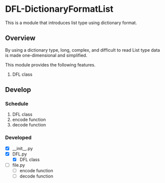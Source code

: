 # DFL-DictionaryFormatList
This is a module that introduces list type using dictionary format.


## Overview
By using a dictionary type, 
long, complex, and difficult to read List type data 
is made one-dimensional and simplified.

This module provides the following features.
1. DFL class


## Develop

### Schedule
1. DFL class
2. encode function
3. decode function

### Developed
- [x] \_\_init__.py
- [x] DFL.py
  - [x] DFL class
- [ ] file.py
  - [ ] encode function
  - [ ] decode function
